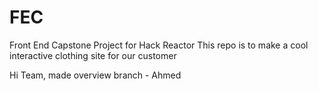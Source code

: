 # FEC
Front End Capstone Project for Hack Reactor
This repo is to make a cool interactive clothing site for our customer

Hi Team, made overview branch - Ahmed